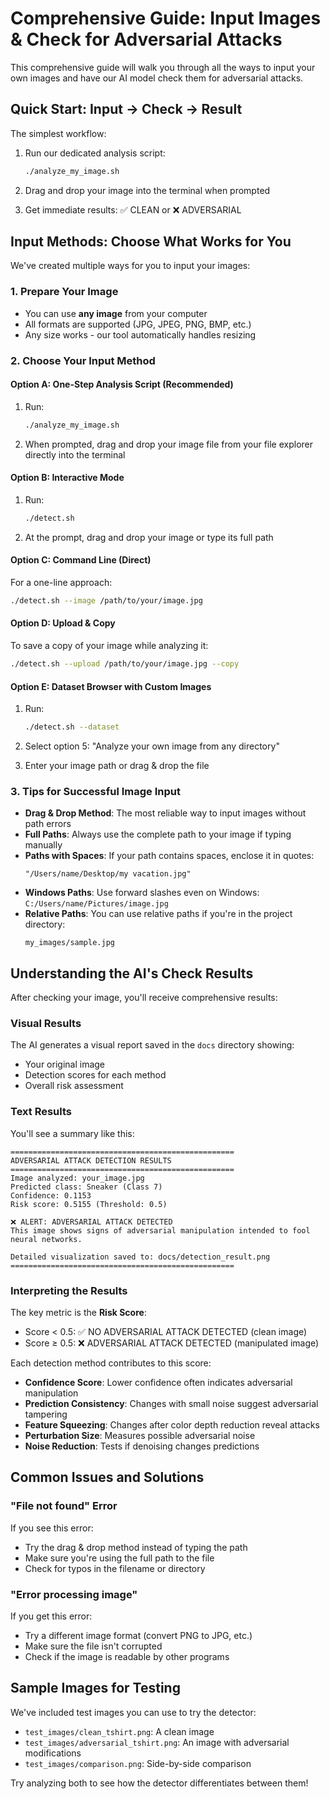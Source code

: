 # Comprehensive Guide: Input Images & Check for Adversarial Attacks

This comprehensive guide will walk you through all the ways to input your own images and have our AI model check them for adversarial attacks.

## Quick Start: Input → Check → Result

The simplest workflow:

1. Run our dedicated analysis script:
   ```bash
   ./analyze_my_image.sh
   ```

2. Drag and drop your image into the terminal when prompted

3. Get immediate results: ✅ CLEAN or ❌ ADVERSARIAL

## Input Methods: Choose What Works for You

We've created multiple ways for you to input your images:

### 1. Prepare Your Image

- You can use **any image** from your computer
- All formats are supported (JPG, JPEG, PNG, BMP, etc.)
- Any size works - our tool automatically handles resizing

### 2. Choose Your Input Method

#### Option A: One-Step Analysis Script (Recommended)

1. Run:
   ```bash
   ./analyze_my_image.sh
   ```
   
2. When prompted, drag and drop your image file from your file explorer directly into the terminal

#### Option B: Interactive Mode

1. Run:
   ```bash
   ./detect.sh
   ```
   
2. At the prompt, drag and drop your image or type its full path

#### Option C: Command Line (Direct)

For a one-line approach:
```bash
./detect.sh --image /path/to/your/image.jpg
```

#### Option D: Upload & Copy

To save a copy of your image while analyzing it:
```bash
./detect.sh --upload /path/to/your/image.jpg --copy
```

#### Option E: Dataset Browser with Custom Images

1. Run:
   ```bash
   ./detect.sh --dataset
   ```
   
2. Select option 5: "Analyze your own image from any directory"

3. Enter your image path or drag & drop the file

### 3. Tips for Successful Image Input

- **Drag & Drop Method**: The most reliable way to input images without path errors
- **Full Paths**: Always use the complete path to your image if typing manually
- **Paths with Spaces**: If your path contains spaces, enclose it in quotes:
  ```
  "/Users/name/Desktop/my vacation.jpg"
  ```
- **Windows Paths**: Use forward slashes even on Windows: `C:/Users/name/Pictures/image.jpg`
- **Relative Paths**: You can use relative paths if you're in the project directory:
  ```
  my_images/sample.jpg
  ```

## Understanding the AI's Check Results

After checking your image, you'll receive comprehensive results:

### Visual Results

The AI generates a visual report saved in the `docs` directory showing:
- Your original image
- Detection scores for each method
- Overall risk assessment

### Text Results

You'll see a summary like this:
```
==================================================
ADVERSARIAL ATTACK DETECTION RESULTS
==================================================
Image analyzed: your_image.jpg
Predicted class: Sneaker (Class 7)
Confidence: 0.1153
Risk score: 0.5155 (Threshold: 0.5)

❌ ALERT: ADVERSARIAL ATTACK DETECTED
This image shows signs of adversarial manipulation intended to fool neural networks.

Detailed visualization saved to: docs/detection_result.png
==================================================
```

### Interpreting the Results

The key metric is the **Risk Score**:
- Score < 0.5: ✅ NO ADVERSARIAL ATTACK DETECTED (clean image)
- Score ≥ 0.5: ❌ ADVERSARIAL ATTACK DETECTED (manipulated image)

Each detection method contributes to this score:
- **Confidence Score**: Lower confidence often indicates adversarial manipulation
- **Prediction Consistency**: Changes with small noise suggest adversarial tampering
- **Feature Squeezing**: Changes after color depth reduction reveal attacks
- **Perturbation Size**: Measures possible adversarial noise
- **Noise Reduction**: Tests if denoising changes predictions

## Common Issues and Solutions

### "File not found" Error

If you see this error:
- Try the drag & drop method instead of typing the path
- Make sure you're using the full path to the file
- Check for typos in the filename or directory

### "Error processing image" 

If you get this error:
- Try a different image format (convert PNG to JPG, etc.)
- Make sure the file isn't corrupted
- Check if the image is readable by other programs

## Sample Images for Testing

We've included test images you can use to try the detector:

- `test_images/clean_tshirt.png`: A clean image
- `test_images/adversarial_tshirt.png`: An image with adversarial modifications
- `test_images/comparison.png`: Side-by-side comparison

Try analyzing both to see how the detector differentiates between them! 